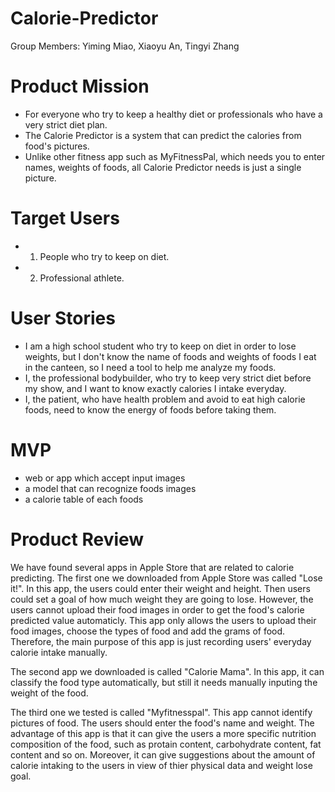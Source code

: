 # Calorie-Predictor
Group Members: Yiming Miao, Xiaoyu An, Tingyi Zhang

# Product Mission
- For everyone who try to keep a healthy diet or professionals who have a very strict diet plan.
- The Calorie Predictor is a system that can predict the calories from food's pictures.
- Unlike other fitness app such as MyFitnessPal, which needs you to enter names, weights of foods, all Calorie Predictor needs is just a single picture.

# Target Users
- 1. People who try to keep on diet.
- 2. Professional athlete.

# User Stories
* I am a high school student who try to keep on diet in order to lose weights, but I don't know the name of foods and weights of foods I eat in the canteen, so I need a tool to help me analyze my foods.
* I, the professional bodybuilder, who try to keep very strict diet before my show, and I want to know exactly calories I intake everyday.
* I, the patient, who have health problem and avoid to eat high calorie foods, need to know the energy of foods before taking them.

# MVP
-  web or app which accept input images
-  a model that can recognize foods images
-  a calorie table of each foods

# Product Review
We have found several apps in Apple Store that are related to calorie predicting. The first one we downloaded from Apple Store was called "Lose it!". In this app, the users could enter their weight and height. Then users could set a goal of how much weight they are going to lose. However, the users cannot upload their food images in order to get the food's calorie predicted value automaticly. This app only allows the users to upload their food images, choose the types of food and add the grams of food. Therefore, the main purpose of this app is just recording users' everyday calorie intake manually.

The second app we downloaded is called "Calorie Mama". In this app, it can classify the food type automatically, but still it needs manually inputing the weight of the food.

The third one we tested is called "Myfitnesspal". This app cannot identify pictures of food. The users should enter the food's name and weight. The advantage of this app is that it can give the users a more specific nutrition composition of the food, such as protain content, carbohydrate content, fat content and so on. Moreover, it can give suggestions about the amount of calorie intaking to the users in view of thier physical data and weight lose goal. 

  
